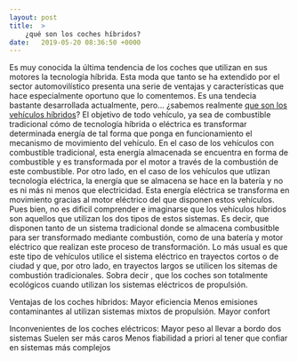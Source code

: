 ```yaml
---
layout: post
title:  >
    ¿qué son los coches híbridos?
date:   2019-05-20 08:36:50 +0000
---
```



Es muy conocida la última tendencia de los coches que utilizan en sus motores la tecnología híbrida. Esta moda que tanto se ha extendido por el sector automovilístico presenta una serie de ventajas y características que hace especialmente oportuno que lo comentemos.
Es una tendecia bastante desarrollada actualmente, pero... ¿sabemos realmente [que son los vehículos híbridos](https://www.volvocars.com/es/por-que-volvo/innovacion-volvo/future-of-driving/motor/coches-hibridos)?
El objetivo de todo vehículo, ya sea de combustible tradicional cómo de tecnología híbrida o eléctrica es transformar determinada energía de tal forma que ponga en funcionamiento el mecanismo de movimiento del vehículo.
En el caso de los vehículos con combustible tradicional, esta energía almacenada se encuentra en forma de combustible y es transformada por el motor a través de la combustión de este combustible.
Por otro lado, en el caso de los vehículos que utlizan tecnología eléctrica, la energía que se almacena se hace en la batería y no es ni más ni menos que electricidad. Esta energía eléctrica se transforma en movimiento gracias al motor eléctrico del que disponen estos vehículos.
Pues bien, no es dificil comprender e imaginarse que los vehículos híbridos son aquellos que utilizan los dos tipos de estos sistemas. Es decir, que disponen tanto de un sistema tradicional donde se almacena combusitble para ser transformado mediante combustión, como de una batería y motor eléctrico que realizan este proceso de transformación.
Lo más usual es que este tipo de vehículos utilice el sistema eléctrico en trayectos cortos o de ciudad y que, por otro lado, en trayectos largos se utilicen los sitemas de combustión tradicionales. Sobra decir , que los coches son totalmente ecológicos cuando utilizan los sistemas eléctricos de propulsión.

Ventajas de los coches híbridos:
Mayor eficiencia
Menos emisiones contaminantes al utilizan sistemas mixtos de propulsión.
Mayor confort

Inconvenientes de los coches eléctricos:
Mayor peso al llevar a bordo dos sistemas
Suelen ser más caros
Menos fiabilidad a priori al tener que confiar en sistemas más complejos

